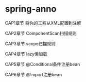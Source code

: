 # spring-anno
CAP1章节  将你的工程从XML配置到注解

CAP2章节  ComponentScan扫描规则

CAP3章节  scope扫描规则

CAP4章节  lazy懒加载

CAP5章节  @Conditional条件注册bean

CAP6章节  @Import注册bean
